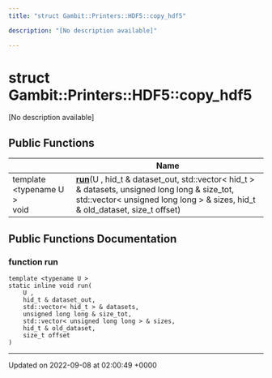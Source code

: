 ```yaml
---
title: "struct Gambit::Printers::HDF5::copy_hdf5"

description: "[No description available]"

---
```


# struct Gambit::Printers::HDF5::copy_hdf5



[No description available]

## Public Functions

|                | Name           |
| -------------- | -------------- |
| template <typename U \> <br>void | **[run](/documentation/code/classes/structgambit_1_1printers_1_1hdf5_1_1copy__hdf5/#function-gambitprintershdf5copy-hdf5-run)**(U , hid_t & dataset_out, std::vector< hid_t > & datasets, unsigned long long & size_tot, std::vector< unsigned long long > & sizes, hid_t & old_dataset, size_t offset) |

## Public Functions Documentation

### function run

```
template <typename U >
static inline void run(
    U ,
    hid_t & dataset_out,
    std::vector< hid_t > & datasets,
    unsigned long long & size_tot,
    std::vector< unsigned long long > & sizes,
    hid_t & old_dataset,
    size_t offset
)
```


-------------------------------

Updated on 2022-09-08 at 02:00:49 +0000